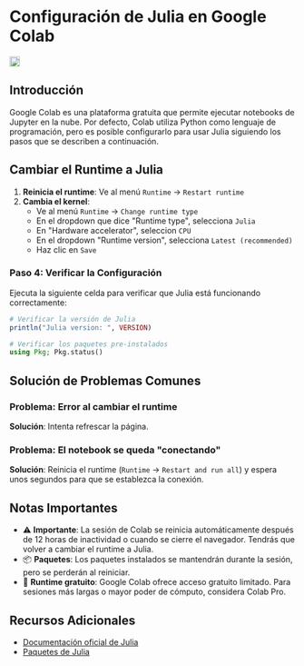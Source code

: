 # Configuración de Julia en Google Colab

[<img src="https://img.shields.io/badge/README-Ver%20README-blue?style=flat-square" alt="Ver README" height="18">](./README.md)

## Introducción

Google Colab es una plataforma gratuita que permite ejecutar notebooks de Jupyter en la nube. Por defecto, Colab utiliza Python como lenguaje de programación, pero es posible configurarlo para usar Julia siguiendo los pasos que se describen a continuación.

## Cambiar el Runtime a Julia

1. **Reinicia el runtime**: Ve al menú `Runtime` → `Restart runtime`
2. **Cambia el kernel**:
   - Ve al menú `Runtime` → `Change runtime type`
   - En el dropdown que dice "Runtime type", selecciona `Julia`
   - En "Hardware accelerator", seleccion `CPU`
   - En el dropdown "Runtime version", selecciona `Latest (recommended)`
   - Haz clic en `Save`

### Paso 4: Verificar la Configuración

Ejecuta la siguiente celda para verificar que Julia está funcionando correctamente:

```julia
# Verificar la versión de Julia
println("Julia version: ", VERSION)

# Verificar los paquetes pre-instalados
using Pkg; Pkg.status()
```

## Solución de Problemas Comunes

### Problema: Error al cambiar el runtime

**Solución**: Intenta refrescar la página.

### Problema: El notebook se queda "conectando"

**Solución**: Reinicia el runtime (`Runtime` → `Restart and run all`) y espera unos segundos para que se establezca la conexión.

## Notas Importantes

- ⚠️ **Importante**: La sesión de Colab se reinicia automáticamente después de 12 horas de inactividad o cuando se cierre el navegador. Tendrás que volver a cambiar el runtime a Julia.
- 📦 **Paquetes**: Los paquetes instalados se mantendrán durante la sesión, pero se perderán al reiniciar.
- 🔄 **Runtime gratuito**: Google Colab ofrece acceso gratuito limitado. Para sesiones más largas o mayor poder de cómputo, considera Colab Pro.

## Recursos Adicionales

- [Documentación oficial de Julia](https://docs.julialang.org/)
- [Paquetes de Julia](https://juliapackages.com/)
